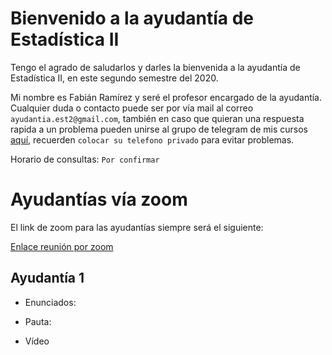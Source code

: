 # Bienvenido a la ayudantía de Estadística II

Tengo el agrado de saludarlos y darles la bienvenida a la ayudantía de Estadística II, en este segundo semestre del 2020. 

Mi nombre es Fabián Ramírez y seré el profesor encargado de la ayudantía. Cualquier duda o contacto puede ser por vía mail al correo `ayudantia.est2@gmail.com`, también en caso que quieran una respuesta rapida a un problema pueden unirse al grupo de telegram de mis cursos [aquí](https://t.me/joinchat/ObaYLhozTLYob_fQo482QA), recuerden `colocar su telefono privado` para evitar problemas.

Horario de consultas: `Por confirmar`

# Ayudantías vía zoom

El link de zoom para las ayudantías siempre será el siguiente:
 
[Enlace reunión por zoom](https://reuna.zoom.us/my/fabimath?pwd=ME1UUHJLY2p0ZlZraW0xaENUaXcrUT09)


## Ayudantía 1
* Enunciados:

* Pauta:

* Vídeo